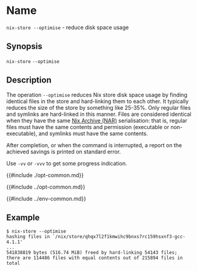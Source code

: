 # Name

`nix-store --optimise` - reduce disk space usage

## Synopsis

`nix-store` `--optimise`

## Description

The operation `--optimise` reduces Nix store disk space usage by finding
identical files in the store and hard-linking them to each other. It
typically reduces the size of the store by something like 25-35%. Only
regular files and symlinks are hard-linked in this manner. Files are
considered identical when they have the same [Nix Archive (NAR)][Nix Archive] serialisation:
that is, regular files must have the same contents and permission
(executable or non-executable), and symlinks must have the same
contents.

After completion, or when the command is interrupted, a report on the
achieved savings is printed on standard error.

Use `-vv` or `-vvv` to get some progress indication.

{{#include ./opt-common.md}}

{{#include ../opt-common.md}}

{{#include ../env-common.md}}

## Example

```console
$ nix-store --optimise
hashing files in `/nix/store/qhqx7l2f1kmwihc9bnxs7rc159hsxnf3-gcc-4.1.1'
...
541838819 bytes (516.74 MiB) freed by hard-linking 54143 files;
there are 114486 files with equal contents out of 215894 files in total
```

[Nix Archive]: @docroot@/store/file-system-object/content-address.md#serial-nix-archive
